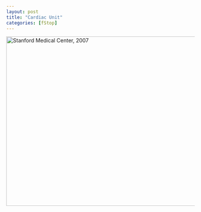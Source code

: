 ```yaml
---
layout: post
title: "Cardiac Unit"
categories: [fStop]
---
```

<img title="Stanford Medical Center, 2007" src="http://www.botzilla.com/blog/pix2007/P1060727.jpg" width="807" height="454" border="0" />

<!--more-->

